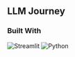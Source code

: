 ## LLM Journey


### Built With

![Streamlit](https://img.shields.io/badge/Streamlit-FF4B4B?style=for-the-badge&logo=Streamlit&logoColor=white)
![Python](https://img.shields.io/badge/Python-FFD43B?style=for-the-badge&logo=python&logoColor=blue)
